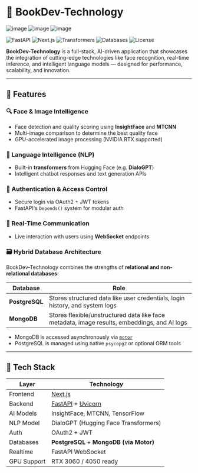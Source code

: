 # 📘 BookDev-Technology
![image](https://github.com/user-attachments/assets/e88ebd28-b28d-499d-a96c-80f40f4b92fa)
![image](https://github.com/user-attachments/assets/3b643427-046d-4e43-b24a-c1edc5d4f79a)
![image](https://github.com/user-attachments/assets/efdbedab-ecc7-4880-b3bd-24d83d736a2e)

![FastAPI](https://img.shields.io/badge/FastAPI-async--ready-green?logo=fastapi)
![Next.js](https://img.shields.io/badge/Frontend-Next.js-blue?logo=next.js)
![Transformers](https://img.shields.io/badge/NLP-HuggingFace-orange?logo=huggingface)
![Databases](https://img.shields.io/badge/Database-MongoDB%20%7C%20PostgreSQL-success?logo=postgresql)
![License](https://img.shields.io/badge/license-MIT-lightgrey)

**BookDev-Technology** is a full-stack, AI-driven application that showcases the integration of cutting-edge technologies like face recognition, real-time inference, and intelligent language models — designed for performance, scalability, and innovation.

---

## 🚀 Features

### 🔍 Face & Image Intelligence
- Face detection and quality scoring using **InsightFace** and **MTCNN**
- Multi-image comparison to determine the best quality face
- GPU-accelerated image processing (NVIDIA RTX supported)

### 🤖 Language Intelligence (NLP)
- Built-in **transformers** from Hugging Face (e.g. **DialoGPT**)
- Intelligent chatbot responses and text generation APIs

### 🔐 Authentication & Access Control
- Secure login via OAuth2 + JWT tokens
- FastAPI's `Depends()` system for modular auth

### 🔌 Real-Time Communication
- Live interaction with users using **WebSocket** endpoints

### 🗃️ Hybrid Database Architecture
BookDev-Technology combines the strengths of **relational and non-relational databases**:

| Database     | Role                                                                 |
|--------------|----------------------------------------------------------------------|
| **PostgreSQL** | Stores structured data like user credentials, login history, and system logs |
| **MongoDB**     | Stores flexible/unstructured data like face metadata, image results, embeddings, and AI logs |

- MongoDB is accessed asynchronously via [`motor`](https://motor.readthedocs.io/)
- PostgreSQL is managed using native `psycopg2` or optional ORM tools

---

## 🧩 Tech Stack

| Layer       | Technology |
|-------------|------------|
| Frontend    | [Next.js](https://nextjs.org/) |
| Backend     | [FastAPI](https://fastapi.tiangolo.com/) + [Uvicorn](https://www.uvicorn.org/) |
| AI Models   | InsightFace, MTCNN, TensorFlow |
| NLP Model   | DialoGPT (Hugging Face Transformers) |
| Auth        | OAuth2 + JWT |
| Databases   | **PostgreSQL** + **MongoDB (via Motor)** |
| Realtime    | FastAPI WebSocket |
| GPU Support | RTX 3060 / 4050 ready |
